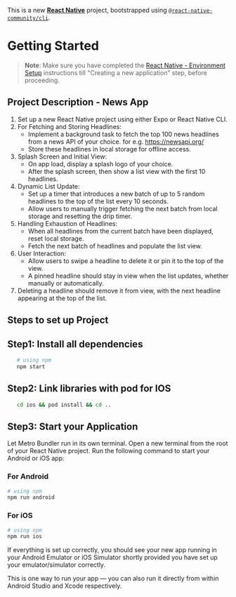 This is a new [**React Native**](https://reactnative.dev) project, bootstrapped using [`@react-native-community/cli`](https://github.com/react-native-community/cli).

# Getting Started

>**Note**: Make sure you have completed the [React Native - Environment Setup](https://reactnative.dev/docs/environment-setup) instructions till "Creating a new application" step, before proceeding.

## Project Description - News App

1) Set up a new React Native project using either Expo or React Native CLI.
2) For Fetching and Storing Headlines:
      - Implement a background task to fetch the top 100 news headlines from a news API of your choice. for e.g. https://newsapi.org/
      - Store these headlines in local storage for offline access.
3) Splash Screen and Initial View:
      - On app load, display a splash logo of your choice.
      - After the splash screen, then show a list view with the first 10 headlines.
4) Dynamic List Update:
      - Set up a timer that introduces a new batch of up to 5 random headlines to the top of the list every 10 seconds.
      - Allow users to manually trigger fetching the next batch from local storage and resetting the drip timer.
5) Handling Exhaustion of Headlines:
      - When all headlines from the current batch have been displayed, reset local storage.
      - Fetch the next batch of headlines and populate the list view.
6) User Interaction:
      - Allow users to swipe a headline to delete it or pin it to the top of the view.
      - A pinned headline should stay in view when the list updates, whether manually or automatically.
7) Deleting a headline should remove it from view, with the next headline appearing at the top of the list.

## Steps to set  up Project
## Step1: Install all dependencies

   ```bash
      # using npm
      npm start
   ```

## Step2: Link libraries with pod for IOS

   ```bash
      cd ios && pod install && cd ..
   ```

## Step3: Start your Application

Let Metro Bundler run in its own terminal. Open a new terminal from the root of your React Native project. Run the following command to start your Android or iOS app:

### For Android

```bash
# using npm
npm run android
```

### For iOS

```bash
# using npm
npm run ios
```
If everything is set up correctly, you should see your new app running in your Android Emulator or iOS Simulator shortly provided you have set up your emulator/simulator correctly.

This is one way to run your app — you can also run it directly from within Android Studio and Xcode respectively.
